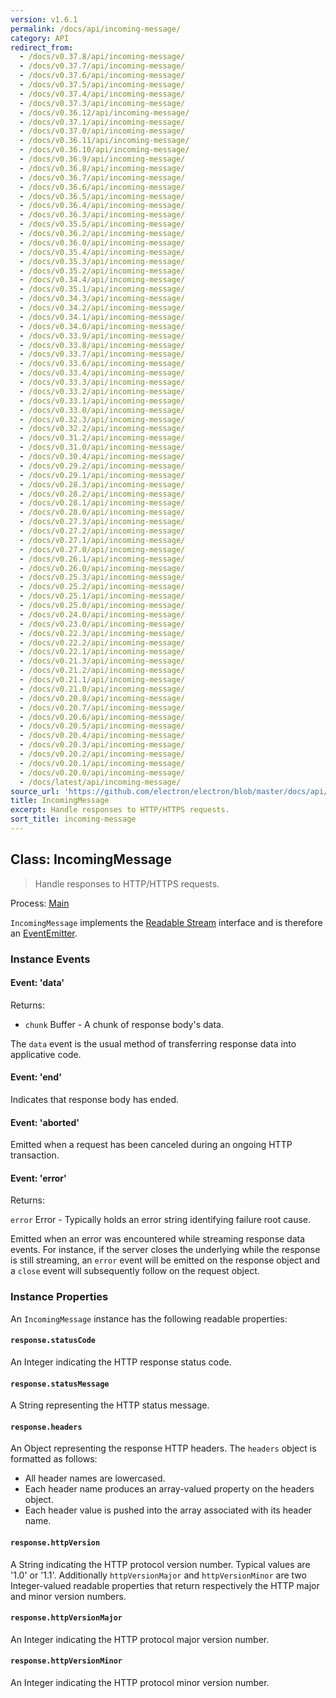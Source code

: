 ```yaml
---
version: v1.6.1
permalink: /docs/api/incoming-message/
category: API
redirect_from:
  - /docs/v0.37.8/api/incoming-message/
  - /docs/v0.37.7/api/incoming-message/
  - /docs/v0.37.6/api/incoming-message/
  - /docs/v0.37.5/api/incoming-message/
  - /docs/v0.37.4/api/incoming-message/
  - /docs/v0.37.3/api/incoming-message/
  - /docs/v0.36.12/api/incoming-message/
  - /docs/v0.37.1/api/incoming-message/
  - /docs/v0.37.0/api/incoming-message/
  - /docs/v0.36.11/api/incoming-message/
  - /docs/v0.36.10/api/incoming-message/
  - /docs/v0.36.9/api/incoming-message/
  - /docs/v0.36.8/api/incoming-message/
  - /docs/v0.36.7/api/incoming-message/
  - /docs/v0.36.6/api/incoming-message/
  - /docs/v0.36.5/api/incoming-message/
  - /docs/v0.36.4/api/incoming-message/
  - /docs/v0.36.3/api/incoming-message/
  - /docs/v0.35.5/api/incoming-message/
  - /docs/v0.36.2/api/incoming-message/
  - /docs/v0.36.0/api/incoming-message/
  - /docs/v0.35.4/api/incoming-message/
  - /docs/v0.35.3/api/incoming-message/
  - /docs/v0.35.2/api/incoming-message/
  - /docs/v0.34.4/api/incoming-message/
  - /docs/v0.35.1/api/incoming-message/
  - /docs/v0.34.3/api/incoming-message/
  - /docs/v0.34.2/api/incoming-message/
  - /docs/v0.34.1/api/incoming-message/
  - /docs/v0.34.0/api/incoming-message/
  - /docs/v0.33.9/api/incoming-message/
  - /docs/v0.33.8/api/incoming-message/
  - /docs/v0.33.7/api/incoming-message/
  - /docs/v0.33.6/api/incoming-message/
  - /docs/v0.33.4/api/incoming-message/
  - /docs/v0.33.3/api/incoming-message/
  - /docs/v0.33.2/api/incoming-message/
  - /docs/v0.33.1/api/incoming-message/
  - /docs/v0.33.0/api/incoming-message/
  - /docs/v0.32.3/api/incoming-message/
  - /docs/v0.32.2/api/incoming-message/
  - /docs/v0.31.2/api/incoming-message/
  - /docs/v0.31.0/api/incoming-message/
  - /docs/v0.30.4/api/incoming-message/
  - /docs/v0.29.2/api/incoming-message/
  - /docs/v0.29.1/api/incoming-message/
  - /docs/v0.28.3/api/incoming-message/
  - /docs/v0.28.2/api/incoming-message/
  - /docs/v0.28.1/api/incoming-message/
  - /docs/v0.28.0/api/incoming-message/
  - /docs/v0.27.3/api/incoming-message/
  - /docs/v0.27.2/api/incoming-message/
  - /docs/v0.27.1/api/incoming-message/
  - /docs/v0.27.0/api/incoming-message/
  - /docs/v0.26.1/api/incoming-message/
  - /docs/v0.26.0/api/incoming-message/
  - /docs/v0.25.3/api/incoming-message/
  - /docs/v0.25.2/api/incoming-message/
  - /docs/v0.25.1/api/incoming-message/
  - /docs/v0.25.0/api/incoming-message/
  - /docs/v0.24.0/api/incoming-message/
  - /docs/v0.23.0/api/incoming-message/
  - /docs/v0.22.3/api/incoming-message/
  - /docs/v0.22.2/api/incoming-message/
  - /docs/v0.22.1/api/incoming-message/
  - /docs/v0.21.3/api/incoming-message/
  - /docs/v0.21.2/api/incoming-message/
  - /docs/v0.21.1/api/incoming-message/
  - /docs/v0.21.0/api/incoming-message/
  - /docs/v0.20.8/api/incoming-message/
  - /docs/v0.20.7/api/incoming-message/
  - /docs/v0.20.6/api/incoming-message/
  - /docs/v0.20.5/api/incoming-message/
  - /docs/v0.20.4/api/incoming-message/
  - /docs/v0.20.3/api/incoming-message/
  - /docs/v0.20.2/api/incoming-message/
  - /docs/v0.20.1/api/incoming-message/
  - /docs/v0.20.0/api/incoming-message/
  - /docs/latest/api/incoming-message/
source_url: 'https://github.com/electron/electron/blob/master/docs/api/incoming-message.md'
title: IncomingMessage
excerpt: Handle responses to HTTP/HTTPS requests.
sort_title: incoming-message
---
```



<!--

Greetings, Electron hacker!

This file is generated automatically, so it should not be edited.

To make changes, head over to the electron/electron repository:

https://github.com/electron/electron/blob/master/docs/api/incoming-message.md

-->

## Class: IncomingMessage

> Handle responses to HTTP/HTTPS requests.

Process: [Main]({{site.baseurl}}/docs/glossary#main-process)

`IncomingMessage` implements the [Readable Stream](https://nodejs.org/api/stream.html#stream_readable_streams) interface and is therefore an [EventEmitter](https://nodejs.org/api/events.html#events_class_eventemitter).

### Instance Events

#### Event: 'data'

Returns:

*   `chunk` Buffer - A chunk of response body's data.

The `data` event is the usual method of transferring response data into applicative code.

#### Event: 'end'

Indicates that response body has ended.

#### Event: 'aborted'

Emitted when a request has been canceled during an ongoing HTTP transaction.

#### Event: 'error'

Returns:

`error` Error - Typically holds an error string identifying failure root cause.

Emitted when an error was encountered while streaming response data events. For instance, if the server closes the underlying while the response is still streaming, an `error` event will be emitted on the response object and a `close` event will subsequently follow on the request object.

### Instance Properties

An `IncomingMessage` instance has the following readable properties:

#### `response.statusCode`

An Integer indicating the HTTP response status code.

#### `response.statusMessage`

A String representing the HTTP status message.

#### `response.headers`

An Object representing the response HTTP headers. The `headers` object is formatted as follows:

*   All header names are lowercased.
*   Each header name produces an array-valued property on the headers object.
*   Each header value is pushed into the array associated with its header name.

#### `response.httpVersion`

A String indicating the HTTP protocol version number. Typical values are '1.0' or '1.1'. Additionally `httpVersionMajor` and `httpVersionMinor` are two Integer-valued readable properties that return respectively the HTTP major and minor version numbers.

#### `response.httpVersionMajor`

An Integer indicating the HTTP protocol major version number.

#### `response.httpVersionMinor`

An Integer indicating the HTTP protocol minor version number.
